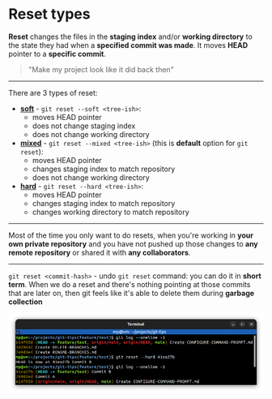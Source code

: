 # Reset types

**Reset** changes the files in the **staging index** and/or **working directory** to the state they had when a **specified commit was made**. It moves **HEAD** pointer to a **specific commit**.

> "Make my project look like it did back then"

---
There are 3 types of reset:
* **[soft](SOFT-RESET.md)** - `git reset --soft <tree-ish>`:
  * moves HEAD pointer
  * does not change staging index
  * does not change working directory
* **[mixed](MIXED-RESET.md)** - `git reset --mixed <tree-ish>` (this is **default** option for `git reset`):
  * moves HEAD pointer
  * changes staging index to match repository
  * does not change working directory
* **[hard](HARD-RESET.md)** - `git reset --hard <tree-ish>`:
  * moves HEAD pointer
  * changes staging index to match repository
  * changes working directory to match repository

---
Most of the time you only want to do resets, when you're working in **your own private repository** and you have not pushed up those changes to **any remote repository** or shared it with **any collaborators**.

---
`git reset <commit-hash>` - undo `git reset` command: you can do it in **short term**. When we do a reset and there's nothing pointing at those commits that are later on, then git feels like it's able to delete them during **garbage collection**


![](images/git-reset-undo.png)